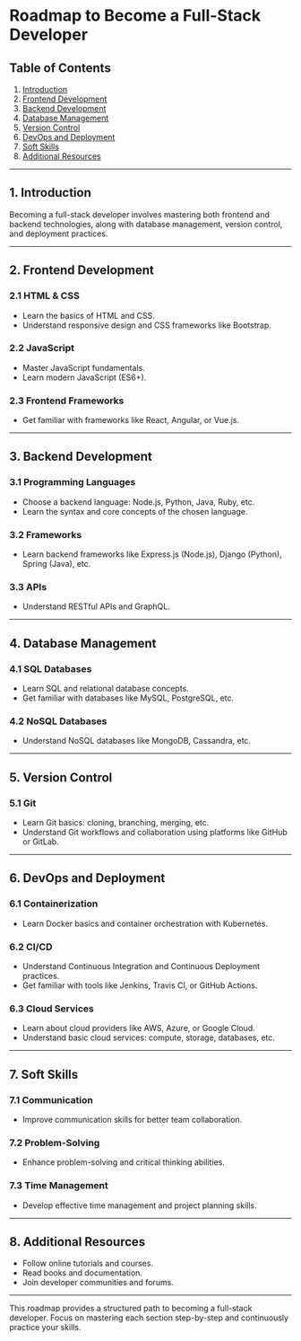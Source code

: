 # Roadmap to Become a Full-Stack Developer

## Table of Contents
1. [Introduction](#1-introduction)
2. [Frontend Development](#2-frontend-development)
3. [Backend Development](#3-backend-development)
4. [Database Management](#4-database-management)
5. [Version Control](#5-version-control)
6. [DevOps and Deployment](#6-devops-and-deployment)
7. [Soft Skills](#7-soft-skills)
8. [Additional Resources](#8-additional-resources)

---

## 1. **Introduction**

Becoming a full-stack developer involves mastering both frontend and backend technologies, along with database management, version control, and deployment practices.

---

## 2. **Frontend Development**

### 2.1 **HTML & CSS**

- Learn the basics of HTML and CSS.
- Understand responsive design and CSS frameworks like Bootstrap.

### 2.2 **JavaScript**

- Master JavaScript fundamentals.
- Learn modern JavaScript (ES6+).

### 2.3 **Frontend Frameworks**

- Get familiar with frameworks like React, Angular, or Vue.js.

---

## 3. **Backend Development**

### 3.1 **Programming Languages**

- Choose a backend language: Node.js, Python, Java, Ruby, etc.
- Learn the syntax and core concepts of the chosen language.

### 3.2 **Frameworks**

- Learn backend frameworks like Express.js (Node.js), Django (Python), Spring (Java), etc.

### 3.3 **APIs**

- Understand RESTful APIs and GraphQL.

---

## 4. **Database Management**

### 4.1 **SQL Databases**

- Learn SQL and relational database concepts.
- Get familiar with databases like MySQL, PostgreSQL, etc.

### 4.2 **NoSQL Databases**

- Understand NoSQL databases like MongoDB, Cassandra, etc.

---

## 5. **Version Control**

### 5.1 **Git**

- Learn Git basics: cloning, branching, merging, etc.
- Understand Git workflows and collaboration using platforms like GitHub or GitLab.

---

## 6. **DevOps and Deployment**

### 6.1 **Containerization**

- Learn Docker basics and container orchestration with Kubernetes.

### 6.2 **CI/CD**

- Understand Continuous Integration and Continuous Deployment practices.
- Get familiar with tools like Jenkins, Travis CI, or GitHub Actions.

### 6.3 **Cloud Services**

- Learn about cloud providers like AWS, Azure, or Google Cloud.
- Understand basic cloud services: compute, storage, databases, etc.

---

## 7. **Soft Skills**

### 7.1 **Communication**

- Improve communication skills for better team collaboration.

### 7.2 **Problem-Solving**

- Enhance problem-solving and critical thinking abilities.

### 7.3 **Time Management**

- Develop effective time management and project planning skills.

---

## 8. **Additional Resources**

- Follow online tutorials and courses.
- Read books and documentation.
- Join developer communities and forums.

---

This roadmap provides a structured path to becoming a full-stack developer. Focus on mastering each section step-by-step and continuously practice your skills.
